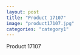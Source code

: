 ```yaml
---
layout: post
title: "Product 17107"
image: "product17107.jpg"
categories: "category1"
---
```

Product 17107

